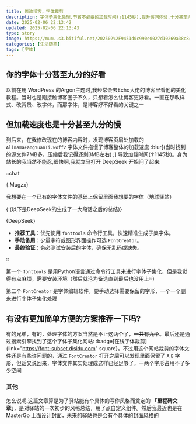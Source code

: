 ```yaml
---
title: 修改博客，字体裁剪
description: 字体子集化处理,节省不必要的加载时间(↓1145秒),提升访问体验,十分甚至九分的有效。
date: 2025-02-06 22:13:42
updated: 2025-02-06 22:13:43
type: story
image: https://mumu.s3.bitiful.net/202502%2F9451d0c990e0027d10269a38c847aa45.avif
categories: [生活随笔]
tags: [字体]
---
```


## 你的字体十分甚至九分的好看

以前在用 WordPress 的Argon主题时,我经常会去Echo大佬的博客里看他的美化教程。当时也是刚接触博客圈子不久，只想着怎么让博客更好看。一直在那改样式、改背景、改字体，而那字体，是博客好不好看的关键之一

## 但加载速度也是十分甚至九分的慢

到后来，在我修改现在的博客内容时，发现博客页眉处加载的 `AlimamaFangYuanTi.woff2` 字体文件拖慢了博客整体的加载速度 :blur[(当时找到的源文件7MB多，压缩后我记得还剩3MB左右) ;] 导致加载时间(↑1145秒)。身为站长的我当然不能忍,很快啊,我就立马打开 DeepSeek 开始问了起来:

::chat

{.Mugzx}

我想要在一个已有的字体文件的基础上保留里面我想要的字体（地球驿站）

{:(以下是DeepSeek的生成了一大段话之后的总结)}

{DeepSeek}

- **推荐工具**：优先使用 `fonttools` 命令行工具，快速精准生成子集字体。
- **手动备用**：少量字符或图形界面操作可选 `FontCreator`。
- **最终验证**：务必测试安装后的字体，确保无乱码或缺失。

::

第一个 `fonttools` 是用Python语言通过命令行工具来进行字体子集化，但是我觉得有点麻烦，需要安装环境（然后就沦为备选直到最后也没用上💦）

第二个 `FontCreator` 是字体编辑软件，要手动选择需要保留的字形，一个一个删来进行字体子集化处理

## 有没有更加简单方便的方案推荐一下吗?

有的兄弟，有的，处理字体的方案当然是不止这两个了，~~一共有九个~~。最后还是通过搜索引擎找到了这个字体子集化网站: :badge[在线字体裁剪]{link="https://font-subset.disidu.com" square}。不过用这个网站裁剪的字体文件还是有些许问题的，通过 `FontCreator` 打开之后可以发现里面保留了 `A` `B` 字形，但话又说回来，字体文件其实处理成这样已经足够了，一两个字形占用不了多少空间

### 其他

怎么说呢,这篇文章算是为了驿站能有个具体的写作风格而奠定的 **「里程碑文章」**，是对驿站的一次初步的风格总结，用了点自定义组件。然后我最近也是在 MasterGo 上面设计封面，未来的驿站也是会有个具体的封面风格的